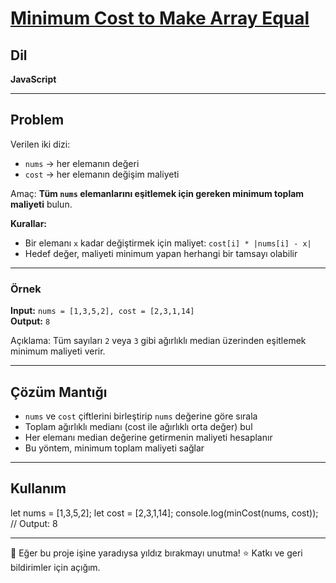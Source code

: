 # [Minimum Cost to Make Array Equal](https://leetcode.com/problems/minimum-cost-to-make-array-equal/)  

## Dil

**JavaScript**

---

## Problem

Verilen iki dizi:  

- `nums` → her elemanın değeri  
- `cost` → her elemanın değişim maliyeti  

Amaç: **Tüm `nums` elemanlarını eşitlemek için gereken minimum toplam maliyeti** bulun.  

**Kurallar:**  
- Bir elemanı `x` kadar değiştirmek için maliyet: `cost[i] * |nums[i] - x|`  
- Hedef değer, maliyeti minimum yapan herhangi bir tamsayı olabilir  

---

### Örnek

**Input:** `nums = [1,3,5,2], cost = [2,3,1,14]`  
**Output:** `8`  

Açıklama: Tüm sayıları `2` veya `3` gibi ağırlıklı median üzerinden eşitlemek minimum maliyeti verir.

---

## Çözüm Mantığı

- `nums` ve `cost` çiftlerini birleştirip `nums` değerine göre sırala  
- Toplam ağırlıklı medianı (cost ile ağırlıklı orta değer) bul  
- Her elemanı median değerine getirmenin maliyeti hesaplanır  
- Bu yöntem, minimum toplam maliyeti sağlar  

---

## Kullanım
let nums = [1,3,5,2];
let cost = [2,3,1,14];
console.log(minCost(nums, cost)); 
// Output: 8

---
🙏 Eğer bu proje işine yaradıysa yıldız bırakmayı unutma! ⭐
Katkı ve geri bildirimler için açığım.
